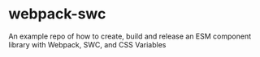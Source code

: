 # webpack-swc
An example repo of how to create, build and release an ESM component library with Webpack, SWC, and CSS Variables

